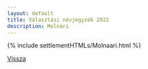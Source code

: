 ```yaml
---
layout: default
title: Választási névjegyzék 2022
description: Molnári
---
```


{% include settlementHTMLs/Molnaari.html %}

[Vissza](../)